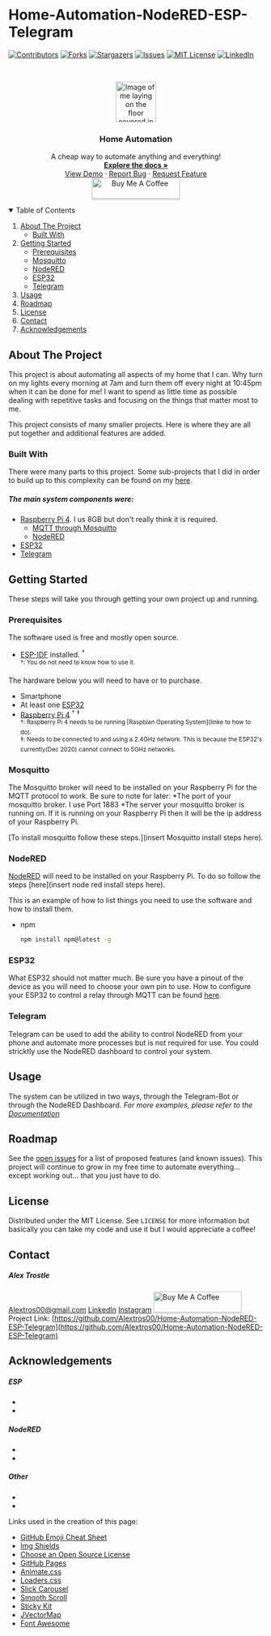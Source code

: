 # Home-Automation-NodeRED-ESP-Telegram
<!-- PROJECT SHIELDS -->
[![Contributors][contributors-shield]][contributors-url]
[![Forks][forks-shield]][forks-url]
[![Stargazers][stars-shield]][stars-url]
[![Issues][issues-shield]][issues-url]
[![MIT License][license-shield]][license-url]
[![LinkedIn][linkedin-shield]][linkedin-url]


<!-- PROJECT LOGO -->
<br />
<p align="center">
  <a href="https://github.com/Alextros00/Home-Automation-NodeRED-ESP-Telegram">
    <img src="images/logo.png" alt="Image of me laying on the floor covered in electronics" width="80" height="80">
  </a>

  <h3 align="center">Home Automation</h3>

  <p align="center">
    A cheap way to automate anything and everything!
    <br />
    <a href="https://github.com/Alextros00/Home-Automation-NodeRED-ESP-Telegram"><strong>Explore the docs »</strong></a>
    <br />
    <a href="https://github.com/Alextros00/Home-Automation-NodeRED-ESP-Telegram">View Demo</a>
    ·
    <a href="https://github.com/Alextros00/Home-Automation-NodeRED-ESP-Telegram/issues">Report Bug</a>
    ·
    <a href="https://github.com/Alextros00/Home-Automation-NodeRED-ESP-Telegram/issues">Request Feature</a>
    <br />
    <a href="https://www.buymeacoffee.com/AlexTrostle" target="_blank"><img src="https://www.buymeacoffee.com/assets/img/custom_images/orange_img.png" alt="Buy Me A Coffee" style="height: 41px !important;width: 174px !important;box-shadow: 0px 3px 2px 0px rgba(190, 190, 190, 0.5) !important;-webkit-box-shadow: 0px 3px 2px 0px     rgba(190,190, 190, 0.5) !important;" ></a>
  </p>
</p>

<!-- TABLE OF CONTENTS -->
<details open="open">
  <summary>Table of Contents</summary>
  <ol>
    <li>
      <a href="#about-the-project">About The Project</a>
      <ul>
        <li><a href="#built-with">Built With</a></li>
      </ul>
    </li>
    <li>
      <a href="#getting-started">Getting Started</a>
      <ul>
        <li><a href="#prerequisites">Prerequisites</a></li>
        <li><a href="#mosquitto">Mosquitto</a></li>
        <li><a href="#nodered">NodeRED</a></li>
        <li><a href="#esp32">ESP32</a></li>
        <li><a href="#telegram">Telegram</a></li>
      </ul>
    </li>
    <li><a href="#usage">Usage</a></li>
    <li><a href="#roadmap">Roadmap</a></li>
    <li><a href="#license">License</a></li>
    <li><a href="#contact">Contact</a></li>
    <li><a href="#acknowledgements">Acknowledgements</a></li>
  </ol>
</details>

<!-- ABOUT THE PROJECT -->
## About The Project
This project is about automating all aspects of my home that I can. Why turn on my lights every morning at 7am and turn them off every night at 10:45pm when it can be done for me! I want to spend as little time as possible dealing with repetitive tasks and focusing on the things that matter most to me.

This project consists of many smaller projects. Here is where they are all put together and additional features are added.

### Built With
There were many parts to this project. Some sub-projects that I did in order to build up to this complexity can be found on my [here](https://github.com/Alextros00).
##### The main system components were:
* [Raspberry Pi 4](https://www.raspberrypi.org/products/raspberry-pi-4-model-b/?resellerType=home&variant=raspberry-pi-4-model-b-8gb). I us 8GB but don't really think it is required.
  * [MQTT through Mosquitto](https://mosquitto.org/)
  * [NodeRED](https://nodered.org/)
* [ESP32](https://www.espressif.com/en/products/socs/esp32)
* [Telegram](https://telegram.org/)

<!-- GETTING STARTED -->
## Getting Started
These steps will take you through getting your own project up and running.

### Prerequisites
The software used is free and mostly open source.
* [ESP-IDF]() installed. <sup>&dagger;</sup> <br />
<sup>&dagger;: You do not need to know how to use it.</sup>

The hardware below you will need to have or to purchase.
* Smartphone
* At least one [ESP32]()
* [Raspberry Pi 4]() <sup>&dagger;</sup> <sup>&Dagger;</sup> <br />
<sup>&dagger;: Raspberry Pi 4 needs to be running [Raspbian Operating System](linke to how to do).</sup><br>
<sup>&Dagger;: Needs to be connected to and using a 2.4GHz network. This is because the ESP32's currently(Dec 2020) cannot connect to 5GHz networks.</sup>

### Mosquitto
The Mosquitto broker will need to be installed on your Raspberry Pi for the MQTT protocol to work. 
Be sure to note for later:
*The port of your mosquitto broker. I use Port 1883
*The server your mosquitto broker is running on. If it is running on your Raspberry Pi then it will be the ip address of your Raspberry Pi.

 [To install mosquitto follow these steps.](insert Mosquitto install steps here).

### NodeRED
[NodeRED](http://nodered.org) will need to be installed on your Raspberry Pi. To do so follow the steps [here](insert node red install steps here).

This is an example of how to list things you need to use the software and how to install them.
* npm
  ```sh
  npm install npm@latest -g
  ```

### ESP32
What ESP32 should not matter much. Be sure you have a pinout of the device as you will need to choose your own pin to use.
How to configure your ESP32 to control a relay through MQTT can be found [here]().

### Telegram
Telegram can be used to add the ability to control NodeRED from your phone and automate more processes but is not required for use. You could stricktly use the NodeRED dashboard to control your system.

<!-- USAGE EXAMPLES -->
## Usage
The system can be utilized in two ways, through the Telegram-Bot or through the NodeRED Dashboard.
_For more examples, please refer to the [Documentation](https://example.com)_



<!-- ROADMAP -->
## Roadmap
See the [open issues](https://github.com/othneildrew/Best-README-Template/issues) for a list of proposed features (and known issues).
This project will continue to grow in my free time to automate everything... except working out... that you just have to do.

<!-- LICENSE -->
## License
Distributed under the MIT License. See `LICENSE` for more information but basically you can take my code and use it but I would appreciate a coffee!

<!-- CONTACT -->
## Contact
##### Alex Trostle
Alextros00@gmail.com
[LinkedIn](https://www.linkedin.com/in/alex-trostle/)
[Instagram](https://www.instagram.com/alextros0/)
<a href="https://www.buymeacoffee.com/AlexTrostle" target="_blank"><img src="https://www.buymeacoffee.com/assets/img/custom_images/orange_img.png" alt="Buy Me A Coffee" style="height: 41px !important;width: 174px !important;box-shadow: 0px 3px 2px 0px rgba(190, 190, 190, 0.5) !important;-webkit-box-shadow: 0px 3px 2px 0px     rgba(190,190, 190, 0.5) !important;" ></a>
Project Link: [https://github.com/Alextros00/Home-Automation-NodeRED-ESP-Telegram](https://github.com/Alextros00/Home-Automation-NodeRED-ESP-Telegram)

<!-- ACKNOWLEDGEMENTS -->
## Acknowledgements
##### ESP
* []()
* []()
##### NodeRED
* []()
* []()
##### Other
* []()
* []()

Links used in the creation of this page:
* [GitHub Emoji Cheat Sheet](https://www.webpagefx.com/tools/emoji-cheat-sheet)
* [Img Shields](https://shields.io)
* [Choose an Open Source License](https://choosealicense.com)
* [GitHub Pages](https://pages.github.com)
* [Animate.css](https://daneden.github.io/animate.css)
* [Loaders.css](https://connoratherton.com/loaders)
* [Slick Carousel](https://kenwheeler.github.io/slick)
* [Smooth Scroll](https://github.com/cferdinandi/smooth-scroll)
* [Sticky Kit](http://leafo.net/sticky-kit)
* [JVectorMap](http://jvectormap.com)
* [Font Awesome](https://fontawesome.com)

<!-- MARKDOWN LINKS & IMAGES -->
<!-- https://www.markdownguide.org/basic-syntax/#reference-style-links -->
[contributors-shield]: https://img.shields.io/github/contributors/Alextros00/Home-Automation-NodeRED-ESP-Telegram.svg?style=for-the-badge
[contributors-url]: https://github.com/Alextros00/Home-Automation-NodeRED-ESP-Telegram/graphs/contributors
[forks-shield]: https://img.shields.io/github/forks/Alextros00/Home-Automation-NodeRED-ESP-Telegram.svg?style=for-the-badge
[forks-url]: https://github.com/Alextros00/Home-Automation-NodeRED-ESP-Telegram/network/members
[stars-shield]: https://img.shields.io/github/stars/Alextros00/Home-Automation-NodeRED-ESP-Telegram.svg?style=for-the-badge
[stars-url]: https://github.com/Alextros00/Home-Automation-NodeRED-ESP-Telegram/stargazers
[issues-shield]: https://img.shields.io/github/issues/Alextros00/Home-Automation-NodeRED-ESP-Telegram.svg?style=for-the-badge
[issues-url]: https://github.com/Alextros00/Home-Automation-NodeRED-ESP-Telegram/issues
[license-shield]: https://img.shields.io/github/license/Alextros00/Home-Automation-NodeRED-ESP-Telegram.svg?style=for-the-badge
[license-url]: https://github.com/Alextros00/Home-Automation-NodeRED-ESP-Telegram/LICENSE.txt
[linkedin-shield]: https://img.shields.io/badge/-LinkedIn-black.svg?style=for-the-badge&logo=linkedin&colorB=555
[linkedin-url]: https://www.linkedin.com/in/alex-trostle/
